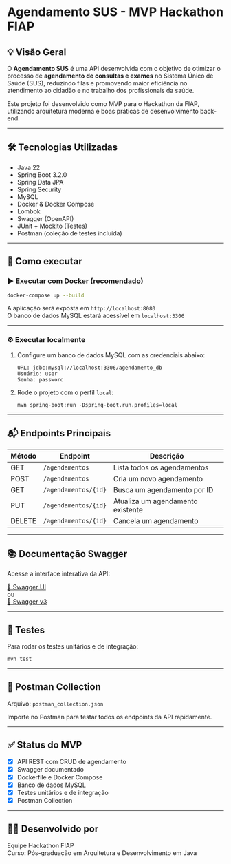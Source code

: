 # Agendamento SUS - MVP Hackathon FIAP

## 💡 Visão Geral

O **Agendamento SUS** é uma API desenvolvida com o objetivo de otimizar o processo de **agendamento de consultas e exames** no Sistema Único de Saúde (SUS), reduzindo filas e promovendo maior eficiência no atendimento ao cidadão e no trabalho dos profissionais da saúde.

Este projeto foi desenvolvido como MVP para o Hackathon da FIAP, utilizando arquitetura moderna e boas práticas de desenvolvimento back-end.

---

## 🛠️ Tecnologias Utilizadas

- Java 22
- Spring Boot 3.2.0
- Spring Data JPA
- Spring Security
- MySQL
- Docker & Docker Compose
- Lombok
- Swagger (OpenAPI)
- JUnit + Mockito (Testes)
- Postman (coleção de testes incluída)

---

## 🚀 Como executar

### ▶️ Executar com Docker (recomendado)

```bash
docker-compose up --build
```

A aplicação será exposta em `http://localhost:8080`  
O banco de dados MySQL estará acessível em `localhost:3306`

---

### ⚙️ Executar localmente

1. Configure um banco de dados MySQL com as credenciais abaixo:
   ```
   URL: jdbc:mysql://localhost:3306/agendamento_db
   Usuário: user
   Senha: password
   ```
2. Rode o projeto com o perfil `local`:
   ```
   mvn spring-boot:run -Dspring-boot.run.profiles=local
   ```

---

## 📬 Endpoints Principais

| Método | Endpoint               | Descrição                         |
|--------|------------------------|-----------------------------------|
| GET    | `/agendamentos`        | Lista todos os agendamentos       |
| POST   | `/agendamentos`        | Cria um novo agendamento          |
| GET    | `/agendamentos/{id}`   | Busca um agendamento por ID       |
| PUT    | `/agendamentos/{id}`   | Atualiza um agendamento existente |
| DELETE | `/agendamentos/{id}`   | Cancela um agendamento            |

---

## 📚 Documentação Swagger

Acesse a interface interativa da API:

[🔗 Swagger UI](http://localhost:8080/swagger-ui.html)  
ou  
[🔗 Swagger v3](http://localhost:8080/swagger-ui/index.html)

---

## 🧪 Testes

Para rodar os testes unitários e de integração:

```bash
mvn test
```

---

## 📁 Postman Collection

Arquivo: `postman_collection.json`

Importe no Postman para testar todos os endpoints da API rapidamente.

---

## ✅ Status do MVP

- [x] API REST com CRUD de agendamento
- [x] Swagger documentado
- [x] Dockerfile e Docker Compose
- [x] Banco de dados MySQL
- [x] Testes unitários e de integração
- [x] Postman Collection

---

## 👨‍💻 Desenvolvido por

Equipe Hackathon FIAP  
Curso: Pós-graduação em Arquitetura e Desenvolvimento em Java
